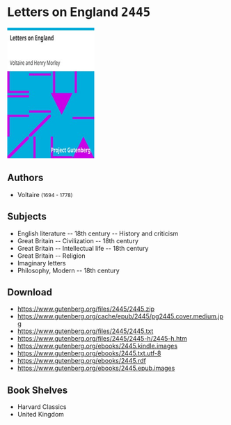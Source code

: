# Letters on England <kbd>2445</kbd>

![](./cover.medium.jpg "")

## Authors


 - Voltaire <small>(1694 - 1778)</small>

## Subjects


 - English literature -- 18th century -- History and criticism
 - Great Britain -- Civilization -- 18th century
 - Great Britain -- Intellectual life -- 18th century
 - Great Britain -- Religion
 - Imaginary letters
 - Philosophy, Modern -- 18th century

## Download


 - https://www.gutenberg.org/files/2445/2445.zip
 - https://www.gutenberg.org/cache/epub/2445/pg2445.cover.medium.jpg
 - https://www.gutenberg.org/files/2445/2445.txt
 - https://www.gutenberg.org/files/2445/2445-h/2445-h.htm
 - https://www.gutenberg.org/ebooks/2445.kindle.images
 - https://www.gutenberg.org/ebooks/2445.txt.utf-8
 - https://www.gutenberg.org/ebooks/2445.rdf
 - https://www.gutenberg.org/ebooks/2445.epub.images

## Book Shelves


 - Harvard Classics
 - United Kingdom

